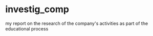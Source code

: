 # investig_comp
my report on the research of the company's activities as part of the educational process 
